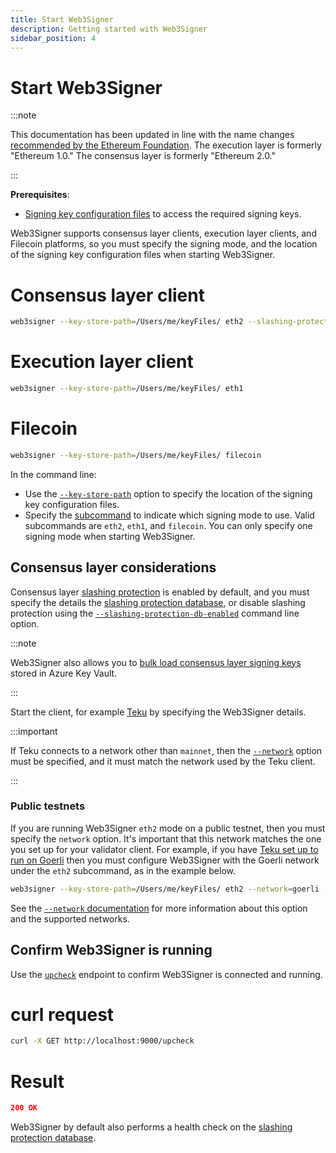 ```yaml
---
title: Start Web3Signer
description: Getting started with Web3Signer
sidebar_position: 4
---
```


# Start Web3Signer

:::note

This documentation has been updated in line with the name changes [recommended by the Ethereum Foundation](https://blog.ethereum.org/2022/01/24/the-great-eth2-renaming/). The execution layer is formerly "Ethereum 1.0." The consensus layer is formerly "Ethereum 2.0."

:::

**Prerequisites**:

- [Signing key configuration files] to access the required signing keys.

Web3Signer supports consensus layer clients, execution layer clients, and Filecoin platforms, so you must specify the signing mode, and the location of the signing key configuration files when starting Web3Signer.

<!--tabs-->

# Consensus layer client

```bash
web3signer --key-store-path=/Users/me/keyFiles/ eth2 --slashing-protection-db-url="jdbc:postgresql://localhost/web3signer" --slashing-protection-db-username=postgres --slashing-protection-db-password=password
```

# Execution layer client

```bash
web3signer --key-store-path=/Users/me/keyFiles/ eth1
```

# Filecoin

```bash
web3signer --key-store-path=/Users/me/keyFiles/ filecoin
```

<!--/tabs-->

In the command line:

- Use the [`--key-store-path`](../../Reference/CLI/CLI-Syntax.md#key-store-path) option to specify the location of the signing key configuration files.
- Specify the [subcommand] to indicate which signing mode to use. Valid subcommands are `eth2`, `eth1`, and `filecoin`. You can only specify one signing mode when starting Web3Signer.

## Consensus layer considerations

Consensus layer [slashing protection] is enabled by default, and you must specify the details the [slashing protection database], or disable slashing protection using the [`--slashing-protection-db-enabled`](../../Reference/CLI/CLI-Subcommands.md#slashing-protection-enabled) command line option.

:::note

Web3Signer also allows you to [bulk load consensus layer signing keys] stored in Azure Key Vault.

:::

Start the client, for example [Teku] by specifying the Web3Signer details.

:::important

If Teku connects to a network other than `mainnet`, then the [`--network`](../../Reference/CLI/CLI-Subcommands.md#network) option must be specified, and it must match the network used by the Teku client.

:::

### Public testnets

If you are running Web3Signer `eth2` mode on a public testnet, then you must specify the `network` option. It's important that this network matches the one you set up for your validator client. For example, if you have [Teku set up to run on Goerli](https://docs.teku.consensys.net/en/latest/HowTo/Get-Started/Connect/Connect-To-Testnet/#sync-the-execution-layer-network) then you must configure Web3Signer with the Goerli network under the `eth2` subcommand, as in the example below.

```bash
web3signer --key-store-path=/Users/me/keyFiles/ eth2 --network=goerli --slashing-protection-db-url="jdbc:postgresql://localhost/web3signer" --slashing-protection-db-username=postgres --slashing-protection-db-password=password
```

See the [`--network` documentation](../../Reference/CLI/CLI-Subcommands.md#network) for more information about this option and the supported networks.

## Confirm Web3Signer is running

Use the [`upcheck`](https://consensys.github.io/web3signer/web3signer-eth2.html#tag/Server-Status) endpoint to confirm Web3Signer is connected and running.

<!--tabs-->

# curl request

```bash
curl -X GET http://localhost:9000/upcheck
```

# Result

```json
200 OK
```

<!--/tabs-->

Web3Signer by default also performs a health check on the [slashing protection database](../../HowTo/Configure-Slashing-Protection.md#slashing-protection-health-check).

<!-- Links -->

[Signing key configuration files]: ../Use-Signing-Keys.md
[Teku]: https://docs.teku.consensys.net/en/latest/HowTo/External-Signer/Use-External-Signer/
[subcommand]: ../../Reference/CLI/CLI-Subcommands.md
[bulk load consensus layer signing keys]: ../Use-Signing-Keys.md#bulk-loading-consensus-layer-keys
[slashing protection]: ../../Concepts/Slashing-Protection.md
[slashing protection database]: ../../HowTo/Configure-Slashing-Protection.md
